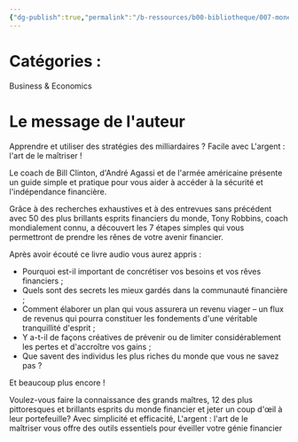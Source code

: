 ```yaml
---
{"dg-publish":true,"permalink":"/b-ressources/b00-bibliotheque/007-money-master-the-game-anthony-robbins-tony-robbins/","title":"MONEY Master the Game","tags":["📓Book"],"noteIcon":""}
---
```



# Catégories : 
Business & Economics

# Le message de l'auteur
Apprendre et utiliser des stratégies des milliardaires ? Facile avec L'argent : l'art de le maîtriser !

Le coach de Bill Clinton, d'André Agassi et de l'armée américaine présente un guide simple et pratique pour vous aider à accéder à la sécurité et l'indépendance financière.

Grâce à des recherches exhaustives et à des entrevues sans précédent avec 50 des plus brillants esprits financiers du monde, Tony Robbins, coach mondialement connu, a découvert les 7 étapes simples qui vous permettront de prendre les rênes de votre avenir financier.

Après avoir écouté ce livre audio vous aurez appris :

- Pourquoi est-il important de concrétiser vos besoins et vos rêves financiers ;
- Quels sont des secrets les mieux gardés dans la communauté financière ;
- Comment élaborer un plan qui vous assurera un revenu viager – un flux de revenus qui pourra constituer les fondements d'une véritable tranquillité d'esprit ;
- Y a-t-il de façons créatives de prévenir ou de limiter considérablement les pertes et d'accroître vos gains ;
- Que savent des individus les plus riches du monde que vous ne savez pas ?

Et beaucoup plus encore !

Voulez-vous faire la connaissance des grands maîtres, 12 des plus pittoresques et brillants esprits du monde financier et jeter un coup d'œil à leur portefeuille? Avec simplicité et efficacité, L'argent : l'art de le maîtriser vous offre des outils essentiels pour éveiller votre génie financier
